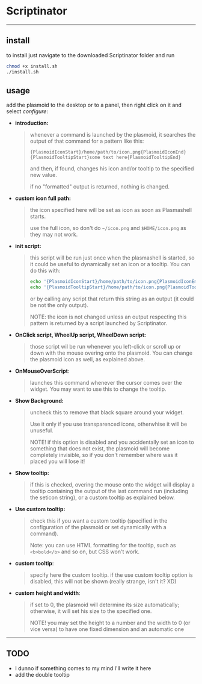 # Scriptinator

---

## install

to install just navigate to the downloaded Scriptinator folder and run

```bash
chmod +x install.sh
./install.sh
```

## usage

add the plasmoid to the desktop or to a panel, then right click on it and select *configure*:

* **introduction:** 
  
  > whenever a command is launched by the plasmoid, it searches the output of that command for a pattern like this:
  > 
  > ```
  > {PlasmoidIconStart}/home/path/to/icon.png{PlasmoidIconEnd}
  > {PlasmoidTooltipStart}some text here{PlasmoidTooltipEnd} 
  > ```
  > 
  > and then, if found, changes his icon and/or tooltip to the specified new value.
  > 
  > if no "formatted" output is returned, nothing is changed.
+ **custom icon full path:**
  
  > the icon specified here will be set as icon as soon as Plasmashell starts.
  > 
  > use the full icon, so don't do `~/icon.png` and `$HOME/icon.png` as they may not work.
* **init script:**
  
  > this script will be run just once when the plasmashell is started, so it could be useful to dynamically set an icon or a tooltip. You can do this with:
  > 
  > ```bash
  > echo '{PlasmoidIconStart}/home/path/to/icon.png{PlasmoidIconEnd}'  
  > echo '{PlasmoidTooltipStart}/home/path/to/icon.png{PlasmoidTooltipEnd}'  
  > ```
  > 
  > or by calling any script that return this string as an output (it could be not the only output).
  > 
  > NOTE: the icon is not changed unless an output respecting this pattern is returned by a script launched by Scriptinator.
+ **OnClick script, WheelUp script, WheelDown script:**
  
  > those script wil be run whenever you left-click or scroll up or down with the mouse overing onto the plasmoid. You can change the plasmoid icon as well, as explained above.

+ **OnMouseOverScript**:
  
  > launches this command whenever the cursor comes over the widget. You may want to use this to change the tooltip.

+ **Show Background:**
  
  > uncheck this to remove that black square around your widget.
  > 
  > Use it only if you use transparenced icons, otherwhise it will be unuseful.
  > 
  > NOTE! if this option is disabled and you accidentally set an icon to something that does not exist, the plasmoid will become completely invisible, so if you don't remember where was it placed you will lose it!

+ **Show tooltip:**
  
  > if this is checked, overing the mouse onto the widget will display a tooltip containing the output of the last command run (including the seticon string), or a custom tooltip as explained below.

+ **Use custom tooltip:**
  
  > check this if you want a custom tooltip (specified in the configuration of the plasmoid or set dynamically with a command).
  > 
  > Note: you can use HTML formatting for the tooltip, such as `<b>bold</b>` and so on, but CSS won't work.

+ **custom tooltip**:
  
  > specify here the custom tooltip. if the use custom tooltip option is disabled, this will not be shown (really strange, isn't it? XD)

+ **custom height and width**:
  
  > if set to 0, the plasmoid will determine its size automatically; otherwise, it will set his size to the specified one.
  > 
  > NOTE! you may set the height to a number and the width to 0 (or vice versa) to have one fixed dimension and an automatic one

---

## TODO

* I dunno if something comes to my mind I'll write it here
* add the double tooltip

